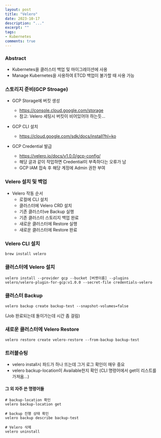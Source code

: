 ```yaml
---
layout: post
title: "Velero"
date: 2023-10-17
description: "..."
excerpt: ""
tags:
- Kubernetes
comments: true
---
```

### Abstract
- Kubernetes을 클러스터 백업 및 마이그레이션에 사용
- Manage Kubernetes을 사용하여 ETCD 백업이 불가할 때 사용 가능

### 스토리지 준비(GCP Stroage)
- GCP Storage에 버킷 생성
    - https://console.cloud.google.com/storage
    - 참고: Velero 세팅시 버킷이 비어있어야 하는듯...

- GCP CLI 설치
    - https://cloud.google.com/sdk/docs/install?hl=ko

- GCP Credential 발급
    - https://velero.io/docs/v1.0.0/gcp-config/
    - 해당 글과 같이 작업하면 Credential이 부족하다는 오류가 남
    - GCP IAM 접속 후 해당 계정에 Admin 권한 부여

### Velero 설치 및 백업
- Velero 작동 순서
    - 로컬에 CLI 설치
    - 클러스터에 Velero CRD 설치
    - 기존 클러스터ve Backup 실행
    - 기존 클러스터 스토리지 백업 완료
    - 새로운 클러스터에 Restore 실행
    - 새로운 클러스터에 Restore 완료

### Velero CLI 설치
```
brew install velero
```

### 클러스터에 Velero 설치
```
velero install --provider gcp --bucket [버켓이름] --plugins velero/velero-plugin-for-gcp:v1.0.0 --secret-file credentials-velero
```

### 클러스터 Backup
```
velero backup create backup-test --snapshot-volumes=false
```
(Job 완료되는데 돌이가는데 시간 좀 걸림)

    
### 새로운 클러스터에 Velero Restore
```
velero restore create velero-restore --from-backup backup-test
```

### 트러블슈팅
- velero install시 파드가 하나 뜨는데 그거 로그 확인이 매우 중요
- velero backup-location이 Available한지 확인 (CLI 명령어에서 get이 리스트를 가져옴...)

#### 그 외 자주 쓴 명령어들
```
# backup-location 확인
velero backup-location get

# backup 진행 상태 확인
velero backup describe backup-test

# Velero 삭제
velero uninstall
```